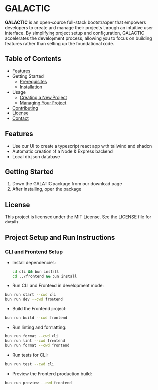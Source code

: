 # GALACTIC

**GALACTIC** is an open-source full-stack bootstrapper that empowers developers to create and manage their projects through an intuitive user interface. By simplifying project setup and configuration, GALACTIC accelerates the development process, allowing you to focus on building features rather than setting up the foundational code.

## Table of Contents

- [Features](#features)
- Getting Started
  - [Prerequisites](#prerequisites)
  - [Installation](#installation)
- Usage
  - [Creating a New Project](#creating-a-new-project)
  - [Managing Your Project](#managing-your-project)
- [Contributing](#contributing)
- [License](#license)
- [Contact](#contact)

## Features

- Use our UI to create a typescript react app with tailwind and shadcn
- Automatic creation of a Node & Express backend
- Local db.json database

## Getting Started

1. Down the GALATIC package from our download page
2. After installing, open the package

## License

This project is licensed under the MIT License. See the LICENSE file for details.

## Project Setup and Run Instructions

### CLI and Frontend Setup

- Install dependencies:
   ```bash
   cd cli && bun install
   cd ../frontend && bun install

- Run CLI and Frontend in development mode:

```bash
bun run start --cwd cli
bun run dev --cwd frontend
```

- Build the Frontend project:

```bash
bun run build --cwd frontend
```

- Run linting and formatting:

```bash
bun run format --cwd cli
bun run lint --cwd frontend
bun run format --cwd frontend
```

- Run tests for CLI:
```bash
bun run test --cwd cli
```

- Preview the Frontend production build:

```bash
bun run preview --cwd frontend
```